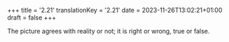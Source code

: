 +++
title = '2.21'
translationKey = '2.21'
date = 2023-11-26T13:02:21+01:00
draft = false
+++

The picture agrees with reality or not; it is right or wrong, true or false.
